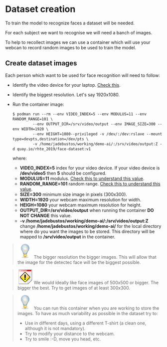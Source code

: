 # Dataset creation

To train the model to recognize faces a dataset will be needed.

For each subject we want to recognise we will need a banch of images.

To help to recollect images we can use a container which will use your webcan to record random images to be used to train the model.

## Create dataset images

Each person which want to be used for face recognition will need to follow:

* Identify the video device for your laptop. [Check this](../face-detection/face-detection-video.md).
* Identify the biggest resolution. Let's say 1920x1080.
* Run the container image:

   ```console
   $ podman run --rm --env VIDEO_INDEX=5 --env MODULUS=11 --env RANDOM_RANGE=101 \
            --env OUTPUT_DIR=/srv/video/output --env IMAGE_SIZE=300 --env WIDTH=1920 \
            --env HEIGHT=1080--privileged -v /dev/:/dev:rslave --mount type=devpts,destination=/dev/pts \
            -v /home/jadebustos/working/demo-ai/:/srv/video/output:Z -d quay.io/rhte_2019/face-dataset:v1
   ```

   where:

   * **VIDEO_INDEX=5** index for your video device. If your video device is **/dev/video5** then **5** should be configured.
   * **MODULUS=11** modulus. [Check this to understand this value](create-dataset.md).
   * **RANDOM_RANGE=101** random range. [Check this to understand this value](create-dataset.md).
   * **SIZE=300** minimum size image in pixels (300x300).
   * **WIDTH=1920** your webcam maximum resolution for width.
   * **HEIGH=1080** your webcam maximum resolution for height.
   * **OUTPUT_DIR=/srv/video/output** when running the container **DO NOT CHANGE** this value.
   * **-v /home/jadebustos/working/demo-ai/:/srv/video/output:Z** change **/home/jadebustos/working/demo-ai/** for the local directory where do you want the images to be stored. This directory will be mapped to **/srv/video/output** in the container.

> ![TIP](../imgs/tip-icon.png) The bigger resolution the bigger images. This will allow that the image for the detectec face will be the biggest possible.

> ![TIP](../imgs/important-icon.png) We would ideally like face images of 500x500 or bigger. The bigger the best. Try to get images of at least 300x300.

> ![TIP](../imgs/tip-icon.png) You can run this container when you are working to store the images. To have as much variability as possible in the dataset try to:
>
> * Use in different days, using a different T-shirt (a clean one, although it is not mandatory).
> * Try to modify your distance to the webcam.
> * Try to smile :-D, move you head, etc.

